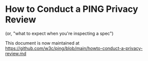 # How to Conduct a PING Privacy Review
(or, "what to expect when you're inspecting a spec")

This document is now maintained at https://github.com/w3c/ping/blob/main/howto-conduct-a-privacy-review.md
